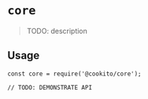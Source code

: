 # `core`

> TODO: description

## Usage

```
const core = require('@cookito/core');

// TODO: DEMONSTRATE API
```
